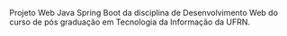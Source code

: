 Projeto Web Java Spring Boot da disciplina de Desenvolvimento Web do curso de pós graduação em Tecnologia da Informação da UFRN.
